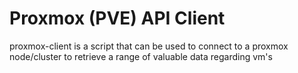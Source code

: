 # Proxmox (PVE) API Client
proxmox-client is a script that can be used to connect to a proxmox node/cluster to retrieve a range of valuable data regarding vm's
